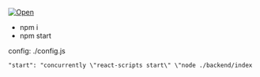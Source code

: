 [![Open](https://www.herokucdn.com/deploy/button.svg)](https://hoxz.herokuapp.com/index.html)

- npm i
- npm start

config: ./config.js

    "start": "concurrently \"react-scripts start\" \"node ./backend/index